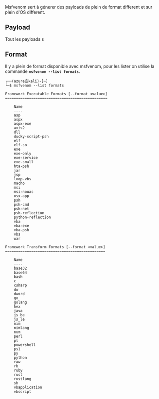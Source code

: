 
Msfvenom sert à génerer des payloads de plein de format different et sur plein d'OS different.

## __Payload__

Tout les payloads s


## __Format__

Il y a plein de format disponible avec msfvenom, pour les lister on utilise la commande
**`msfvenom --list formats`**.

```shell
┌──(azure㉿kali)-[~]
└─$ msfvenom --list formats

Framework Executable Formats [--format <value>]
===============================================

    Name
    ----
    asp
    aspx
    aspx-exe
    axis2
    dll
    ducky-script-psh
    elf
    elf-so
    exe
    exe-only
    exe-service
    exe-small
    hta-psh
    jar
    jsp
    loop-vbs
    macho
    msi
    msi-nouac
    osx-app
    psh
    psh-cmd
    psh-net
    psh-reflection
    python-reflection
    vba
    vba-exe
    vba-psh
    vbs
    war

Framework Transform Formats [--format <value>]
==============================================

    Name
    ----
    base32
    base64
    bash
    c
    csharp
    dw
    dword
    go
    golang
    hex
    java
    js_be
    js_le
    nim
    nimlang
    num
    perl
    pl
    powershell
    ps1
    py
    python
    raw
    rb
    ruby
    rust
    rustlang
    sh
    vbapplication
    vbscript
```

